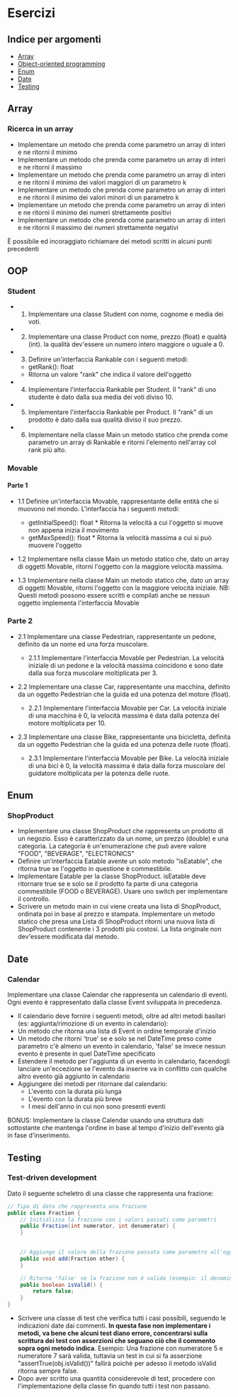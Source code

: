 # Esercizi
## Indice per argomenti
- [Array](#array)
- [Object-oriented programming](#oop)
- [Enum](#enum)
- [Date](#date)
- [Testing](#testing)

## Array
### Ricerca in un array
- Implementare un metodo che prenda come parametro un array di interi e ne ritorni il minimo
- Implementare un metodo che prenda come parametro un array di interi e ne ritorni il massimo
- Implementare un metodo che prenda come parametro un array di interi e ne ritorni il minimo dei valori maggiori di un parametro k
- Implementare un metodo che prenda come parametro un array di interi e ne ritorni il minimo dei valori minori di un parametro k
- Implementare un metodo che prenda come parametro un array di interi e ne ritorni il minimo dei numeri strettamente positivi
- Implementare un metodo che prenda come parametro un array di interi e ne ritorni il massimo dei numeri strettamente negativi

È possibile ed incoraggiato richiamare dei metodi scritti in alcuni punti precedenti

## OOP
### Student
- 1. Implementare una classe Student con nome, cognome e media dei voti.
- 2. Implementare una classe Product con nome, prezzo (float) e qualità (int). la qualità dev'essere un numero intero maggiore o uguale a 0.
- 3. Definire un'interfaccia Rankable con i seguenti metodi:
    - getRank(): float
    - Ritorna un valore "rank" che indica il valore dell'oggetto
- 4. Implementare l'interfaccia Rankable per Student. Il "rank" di uno studente è dato dalla sua media dei voti diviso 10.
- 5. Implementare l'interfaccia Rankable per Product. Il "rank" di un prodotto è dato dalla sua qualità diviso il suo prezzo.
- 6. Implementare nella classe Main un metodo statico che prenda come parametro un array di Rankable e ritorni l'elemento nell'array col rank più alto.
   
### Movable
#### Parte 1
- 1.1 Definire un'interfaccia Movable, rappresentante delle entità che si muovono nel mondo. L'interfaccia ha i seguenti metodi:
  - getInitialSpeed(): float
          * Ritorna la velocità a cui l'oggetto si muove non appena inizia il movimento
  - getMaxSpeed(): float
          * Ritorna la velocità massima a cui si può muovere l'oggetto

- 1.2 Implementare nella classe Main un metodo statico che, dato un array di oggetti Movable, ritorni l'oggetto con la maggiore velocità massima.
- 1.3 Implementare nella classe Main un metodo statico che, dato un array di oggetti Movable, ritorni l'oggetto con la maggiore velocità iniziale.
NB: Questi metodi possono essere scritti e compilati anche se nessun oggetto implementa l'interfaccia Movable

### Parte 2
- 2.1 Implementare una classe Pedestrian, rappresentante un pedone, definito da un nome ed una forza muscolare.
  - 2.1.1 Implementare l'interfaccia Movable per Pedestrian. La velocità iniziale di un pedone e la velocità massima coincidono e sono date dalla sua forza muscolare moltiplicata per 3.

- 2.2 Implementare una classe Car, rappresentante una macchina, definito da un oggetto Pedestrian che la guida ed una potenza del motore (float).
  - 2.2.1 Implementare l'interfaccia Movable per Car. La velocità iniziale di una macchina è 0, la velocità massima è data dalla potenza del motore moltiplicata per 10.

- 2.3 Implementare una classe Bike, rappresentante una bicicletta, definita da un oggetto Pedestrian che la guida ed una potenza delle ruote (float).
  - 2.3.1 Implementare l'interfaccia Movable per Bike. La velocità iniziale di una bici è 0, la velocità massima è data dalla forza muscolare del guidatore moltiplicata per la potenza delle ruote.

## Enum
### ShopProduct
- Implementare una classe ShopProduct che rappresenta un prodotto di un negozio. Esso è caratterizzato da un nome, un prezzo (double) e una categoria. La categoria è un'enumerazione che può avere valore "FOOD", "BEVERAGE", "ELECTRONICS"
- Definire un'interfaccia Eatable avente un solo metodo "isEatable", che ritorna true se l'oggetto in questione è commestibile.
- Implementare Eatable per la classe ShopProduct. isEatable deve ritornare true se e solo se il prodotto fa parte di una categoria commestibile (FOOD o BEVERAGE). Usare uno switch per implementare il controllo.
- Scrivere un metodo main in cui viene creata una lista di ShopProduct, ordinata poi in base al prezzo e stampata.
Implementare un metodo statico che presa una Lista di ShopProduct ritorni una nuova lista di ShopProduct contenente i 3 prodotti più costosi. La lista originale non dev'essere modificata dal metodo.

## Date
### Calendar
Implementare una classe Calendar che rappresenta un calendario di eventi. Ogni evento è rappresentato dalla classe Event sviluppata in precedenza.

- Il calendario deve fornire i seguenti metodi, oltre ad altri metodi basilari (es: aggiunta/rimozione di un evento in calendario):
- Un metodo che ritorna una lista di Event in ordine temporale d'inizio
- Un metodo che ritorni 'true' se e solo se nel DateTime preso come parametro c'è almeno un evento in calendario, 'false' se invece nessun evento è presente in quel DateTime specificato
- Estendere il metodo per l'aggiunta di un evento in calendario, facendogli lanciare un'eccezione se l'evento da inserire va in conflitto con qualche altro evento già aggiunto in calendario
- Aggiungere dei metodi per ritornare dal calendario:
  - L'evento con la durata più lunga
  - L'evento con la durata più breve
  - I mesi dell'anno in cui non sono presenti eventi
  
BONUS: Implementare la classe Calendar usando una struttura dati sottostante che mantenga l'ordine in base al tempo d'inizio dell'evento già in fase d'inserimento. 

## Testing
### Test-driven development
Dato il seguente scheletro di una classe che rappresenta una frazione:

```java
// Tipo di dato che rappresenta una frazione
public class Fraction {
	// Initializza la frazione con i valori passati come parametri
	public Fraction(int numerator, int denumerator) {
	}

	
	// Aggiunge il valore della frazione passata come parametro all'oggetto su cui il metodo viene chiamato (this)
	public void add(Fraction other) {
	}

	// Ritorna 'false' se la frazione non è valida (esempio: il denominatore è 0), 'true' altrimenti
	public boolean isValid() {
		return false;
	}
}
```

- Scrivere una classe di test che verifica tutti i casi possibili, seguendo le indicazioni date dai commenti. **In questa fase non implementare i metodi, va bene che alcuni test diano errore, concentrarsi sulla scrittura dei test con asserzioni che seguano ciò che il commento sopra ogni metodo indica**.
Esempio: Una frazione con numeratore 5 e numeratore 7 sarà valida, tuttavia un test in cui si fa asserzione "assertTrue(obj.isValid())" fallirà poichè per adesso il metodo isValid ritorna sempre false.
- Dopo aver scritto una quantità considerevole di test, procedere con l'implementazione della classe fin quando tutti i test non passano.
